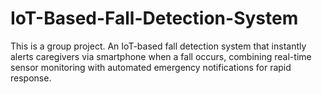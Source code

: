 # IoT-Based-Fall-Detection-System
This is a group project. An IoT-based fall detection system that instantly alerts caregivers via smartphone when a fall occurs, combining real-time sensor monitoring with automated emergency notifications for rapid response.
